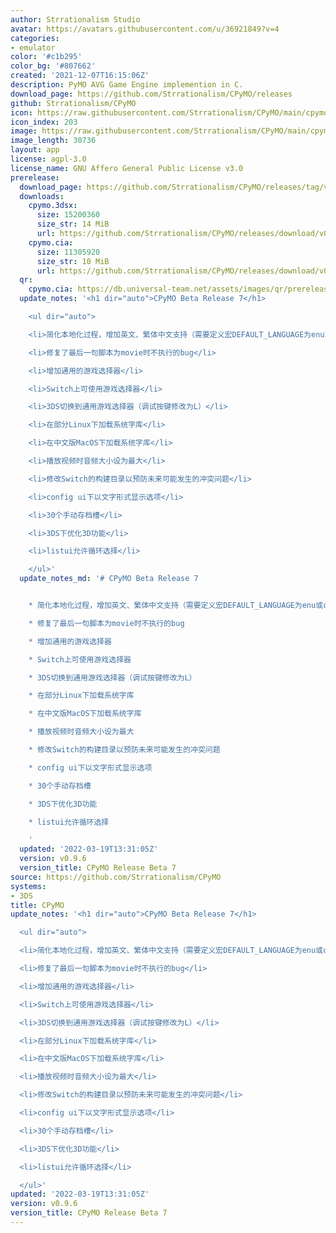 ```yaml
---
author: Strrationalism Studio
avatar: https://avatars.githubusercontent.com/u/36921849?v=4
categories:
- emulator
color: '#c1b295'
color_bg: '#807662'
created: '2021-12-07T16:15:06Z'
description: PyMO AVG Game Engine implemention in C.
download_page: https://github.com/Strrationalism/CPyMO/releases
github: Strrationalism/CPyMO
icon: https://raw.githubusercontent.com/Strrationalism/CPyMO/main/cpymo-backends/3ds/icon.png
icon_index: 203
image: https://raw.githubusercontent.com/Strrationalism/CPyMO/main/cpymo-backends/3ds/banner.png
image_length: 30736
layout: app
license: agpl-3.0
license_name: GNU Affero General Public License v3.0
prerelease:
  download_page: https://github.com/Strrationalism/CPyMO/releases/tag/v0.9.6
  downloads:
    cpymo.3dsx:
      size: 15200360
      size_str: 14 MiB
      url: https://github.com/Strrationalism/CPyMO/releases/download/v0.9.6/cpymo.3dsx
    cpymo.cia:
      size: 11305920
      size_str: 10 MiB
      url: https://github.com/Strrationalism/CPyMO/releases/download/v0.9.6/cpymo.cia
  qr:
    cpymo.cia: https://db.universal-team.net/assets/images/qr/prerelease/cpymo-cia.png
  update_notes: '<h1 dir="auto">CPyMO Beta Release 7</h1>

    <ul dir="auto">

    <li>简化本地化过程，增加英文、繁体中文支持（需要定义宏DEFAULT_LANGUAGE为enu或cht）</li>

    <li>修复了最后一句脚本为movie时不执行的bug</li>

    <li>增加通用的游戏选择器</li>

    <li>Switch上可使用游戏选择器</li>

    <li>3DS切换到通用游戏选择器（调试按键修改为L）</li>

    <li>在部分Linux下加载系统字库</li>

    <li>在中文版MacOS下加载系统字库</li>

    <li>播放视频时音频大小设为最大</li>

    <li>修改Switch的构建目录以预防未来可能发生的冲突问题</li>

    <li>config ui下以文字形式显示选项</li>

    <li>30个手动存档槽</li>

    <li>3DS下优化3D功能</li>

    <li>listui允许循环选择</li>

    </ul>'
  update_notes_md: '# CPyMO Beta Release 7


    * 简化本地化过程，增加英文、繁体中文支持（需要定义宏DEFAULT_LANGUAGE为enu或cht）

    * 修复了最后一句脚本为movie时不执行的bug

    * 增加通用的游戏选择器

    * Switch上可使用游戏选择器

    * 3DS切换到通用游戏选择器（调试按键修改为L）

    * 在部分Linux下加载系统字库

    * 在中文版MacOS下加载系统字库

    * 播放视频时音频大小设为最大

    * 修改Switch的构建目录以预防未来可能发生的冲突问题

    * config ui下以文字形式显示选项

    * 30个手动存档槽

    * 3DS下优化3D功能

    * listui允许循环选择

    '
  updated: '2022-03-19T13:31:05Z'
  version: v0.9.6
  version_title: CPyMO Release Beta 7
source: https://github.com/Strrationalism/CPyMO
systems:
- 3DS
title: CPyMO
update_notes: '<h1 dir="auto">CPyMO Beta Release 7</h1>

  <ul dir="auto">

  <li>简化本地化过程，增加英文、繁体中文支持（需要定义宏DEFAULT_LANGUAGE为enu或cht）</li>

  <li>修复了最后一句脚本为movie时不执行的bug</li>

  <li>增加通用的游戏选择器</li>

  <li>Switch上可使用游戏选择器</li>

  <li>3DS切换到通用游戏选择器（调试按键修改为L）</li>

  <li>在部分Linux下加载系统字库</li>

  <li>在中文版MacOS下加载系统字库</li>

  <li>播放视频时音频大小设为最大</li>

  <li>修改Switch的构建目录以预防未来可能发生的冲突问题</li>

  <li>config ui下以文字形式显示选项</li>

  <li>30个手动存档槽</li>

  <li>3DS下优化3D功能</li>

  <li>listui允许循环选择</li>

  </ul>'
updated: '2022-03-19T13:31:05Z'
version: v0.9.6
version_title: CPyMO Release Beta 7
---
```

